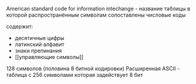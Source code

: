 American standard code for information intechange - название таблицы в которой распространённым символам сопоставлены числовые коды

содержит:

- десятичные цифры
- латинский алфавит
- знаки препинания
- [[управляющие символы]]

128 символов (половина 8 битной кодировки)
Расширенная ASCII - таблица с 256 символами которая задействует 8 бит
